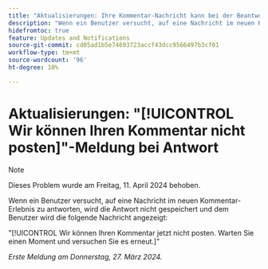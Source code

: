 ```yaml
---
title: "Aktualisierungen: Ihre Kommentar-Nachricht kann bei der Beantwortung nicht veröffentlicht werden."
description: "Wenn ein Benutzer versucht, auf eine Nachricht im neuen Kommentierungserlebnis zu antworten, wird die Antwort nicht gespeichert und dem Benutzer wird eine Nachricht angezeigt."
hidefromtoc: true
feature: Updates and Notifications
source-git-commit: cd05ad1b5e74693723accf43dcc9566497b3cf01
workflow-type: tm+mt
source-wordcount: '96'
ht-degree: 10%

---
```



# Aktualisierungen: &quot;[!UICONTROL Wir können Ihren Kommentar nicht posten]&quot;-Meldung bei Antwort

>[!NOTE]
>
>Dieses Problem wurde am Freitag, 11. April 2024 behoben.

Wenn ein Benutzer versucht, auf eine Nachricht im neuen Kommentar-Erlebnis zu antworten, wird die Antwort nicht gespeichert und dem Benutzer wird die folgende Nachricht angezeigt:

&quot;[!UICONTROL Wir können Ihren Kommentar jetzt nicht posten. Warten Sie einen Moment und versuchen Sie es erneut.]&quot;

_Erste Meldung am Donnerstag, 27. März 2024._

